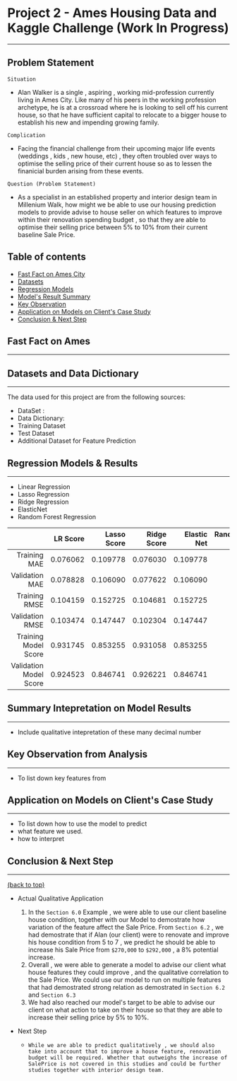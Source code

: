 # Project 2 - Ames Housing Data and Kaggle Challenge (Work In Progress)

___
Problem Statement
---
`Situation`
* Alan Walker is a single , aspiring , working mid-profession currently living in Ames City. Like many of his peers in the working profession archetype, he is at a crossroad where he is looking to sell off his current house, so that he have sufficient capital to relocate to a bigger house to establish his new and impending growing family.

`Complication`
* Facing the financial challenge from their upcoming major life events (weddings , kids , new house, etc) , they often troubled over ways to optimise the selling price of their current house so as to lessen the finanicial burden arising from these events.

`Question (Problem Statement)`
* As a specialist in an established property and interior design team in Millenium Walk, how might we be able to use our housing prediction models to provide advise to house seller on which features to improve within their renovation spending budget , so that they are able to optimise their selling price between 5% to 10% from their current baseline Sale Price.

<a name = 'content_page'></a>
## Table of contents
* [Fast Fact on Ames City](#General-Info)
* [Datasets](#Data-Dictionary)
* [Regression Models](#Model)
* [Model's Result Summary](#Summary)
* [Key Observation](#Observation)
* [Application on Models on Client's Case Study](#Application)
* [Conclusion & Next Step](#Conclusion)

<a name = 'General-Info'></a>
## Fast Fact on Ames
___


<a name = 'Data-Dictionary'></a>
## Datasets and Data Dictionary
___
The data used for this project are from the following sources:

- DataSet :
- Data Dictionary:
- Training Dataset
- Test Dataset
- Additional Dataset for Feature Prediction

<a name = 'Model'></a>
## Regression Models & Results
___
* Linear Regression
* Lasso Regression
* Ridge Regression
* ElasticNet
* Random Forest Regression

|  | LR Score | Lasso Score | Ridge Score | Elastic Net | RandomForest Score |
|---:|---:|---:|---:|---:|---:|
| Training MAE | 0.076062 | 0.109778 | 0.076030 | 0.109778 | 0.036248 |
| Validation MAE | 0.078828 | 0.106090 | 0.077622 | 0.106090 | 0.075616 |
| Training RMSE | 0.104159 | 0.152725 | 0.104681 | 0.152725 | 0.052925 |
| Validation RMSE | 0.103474 | 0.147447 | 0.102304 | 0.147447 | 0.104506 |
| Training Model Score | 0.931745 | 0.853255 | 0.931058 | 0.853255 | 0.982378 |
| Validation Model Score | 0.924523 | 0.846741 | 0.926221 | 0.846741 | 0.923011 |

<a name = 'Summary'></a>
## Summary Intepretation on Model Results
___
* Include qualitative intepretation of these many decimal number


<a name = 'Observation'></a>
## Key Observation from Analysis
___

* To list down key features from

<a name = 'Observation'></a>
## Application on Models on Client's Case Study
___

* To list down how to use the model to predict
* what feature we used.
* how to interpret

<a name = 'Conclusion'></a>
## Conclusion & Next Step
___
[(back to top)](#content_page)

* Actual Qualitative Application
    1. In the `Section 6.0` Example , we were able to use our client baseline house condition, together with our Model to demostrate how variation of the feature affect the Sale Price. From `Section 6.2` , we had demostrate that if Alan (our client) were to renovate and improve his house condition from 5 to 7 , we predict he should be able to increase his Sale Price from `$270,000` to `$292,000` , a 8% potential increase.
    2. Overall , we were able to generate a model to advise our client what house features they could improve , and the qualitative correlation to the Sale Price. We could use our model to run on multiple features that had demostrated strong relation as demostrated in `Section 6.2` and `Section 6.3`
    3. We had also reached our model's target to be able to advise our client on what action to take on their house so that they are able to increase their selling price by 5% to 10%.

* Next Step
    * `While we are able to predict qualitatively , we should also take into account that to improve a house feature, renovation budget will be required. Whether that outweighs the increase of SalePrice is not covered in this studies and could be further studies together with interior design team.`



























